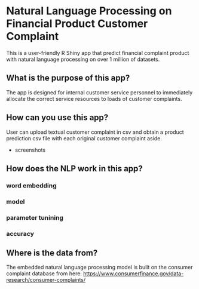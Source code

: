 # Natural Language Processing on Financial Product Customer Complaint

This is a user-friendly R Shiny app that predict financial complaint product with natural language processing on over 1 million of datasets.

## What is the purpose of this app?
The app is designed for internal customer service personnel to immediately allocate the correct service resources to loads of customer complaints. 

## How can you use this app?
User can upload textual customer complaint in csv and obtain a product prediction csv file with each original customer complaint aside.

- screenshots

## How does the NLP work in this app?
### word embedding


### model

### parameter tunining


### accuracy


## Where is the data from?
The embedded natural language processing model is built on the consumer complaint database from here: https://www.consumerfinance.gov/data-research/consumer-complaints/
